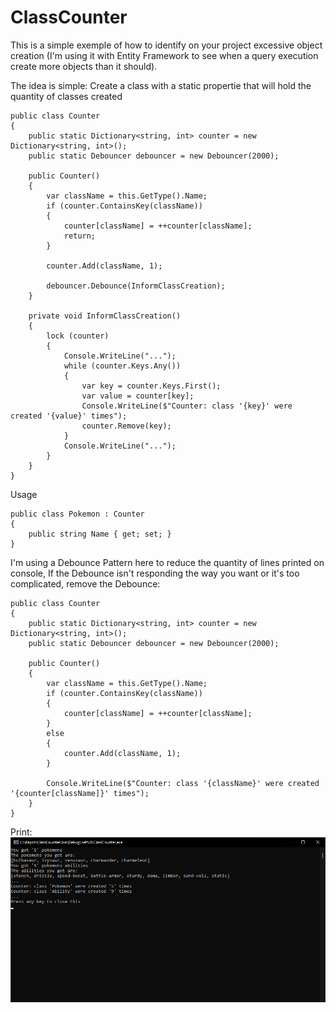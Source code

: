 # ClassCounter

This is a simple exemple of how to identify on your project excessive object creation (I'm using it with Entity Framework to see when a query execution create more objects than it should).

The idea is simple:
Create a class with a static propertie that will hold the quantity of classes created

```
public class Counter
{
    public static Dictionary<string, int> counter = new Dictionary<string, int>();
    public static Debouncer debouncer = new Debouncer(2000);

    public Counter()
    {
        var className = this.GetType().Name;
        if (counter.ContainsKey(className))
        {
            counter[className] = ++counter[className];
            return;
        }

        counter.Add(className, 1);

        debouncer.Debounce(InformClassCreation);
    }

    private void InformClassCreation()
    {
        lock (counter)
        {
            Console.WriteLine("...");
            while (counter.Keys.Any())
            {
                var key = counter.Keys.First();
                var value = counter[key];
                Console.WriteLine($"Counter: class '{key}' were created '{value}' times");
                counter.Remove(key);
            }
            Console.WriteLine("...");
        }
    }
}
```

Usage
```
public class Pokemon : Counter
{
    public string Name { get; set; }
}
```

I'm using a Debounce Pattern here to reduce the quantity of lines printed on console, If the Debounce isn't responding the way you want or it's too complicated, remove the Debounce:

```
public class Counter
{
    public static Dictionary<string, int> counter = new Dictionary<string, int>();
    public static Debouncer debouncer = new Debouncer(2000);

    public Counter()
    {
        var className = this.GetType().Name;
        if (counter.ContainsKey(className))
        {
            counter[className] = ++counter[className];
        }
        else
        {
            counter.Add(className, 1);
        }

        Console.WriteLine($"Counter: class '{className}' were created '{counter[className]}' times");
    }
}
```


Print:
![teste](/Documentation/CounterPrintExemple.png)
